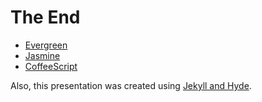 # The End

+ [Evergreen](https://github.com/jnicklas/evergreen)
+ [Jasmine](http://pivotal.github.com/jasmine/)
+ [CoffeeScript](http://jashkenas.github.com/coffee-script/)

Also, this presentation was created using [Jekyll and Hyde](https://github.com/jingweno/jekyll_and_hyde).
